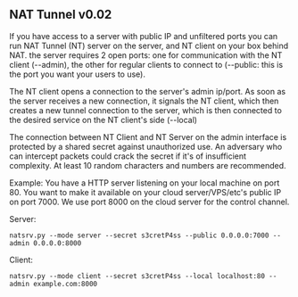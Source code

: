 NAT Tunnel v0.02
----------------
If you have access to a server with public IP and unfiltered ports
you can run NAT Tunnel (NT)  server on the server, and NT client
on your box behind NAT.
the server requires 2 open ports: one for communication with the
NT client (--admin), the other for regular clients to connect to
(--public: this is the port you want your users to use).

The NT client opens a connection to the server's admin ip/port.
As soon as the server receives a new connection, it signals the
NT client, which then creates a new tunnel connection to the
server, which is then connected to the desired service on the
NT client's side (--local)

The connection between NT Client and NT Server on the admin
interface is protected by a shared secret against unauthorized use.
An adversary who can intercept packets could crack the secret
if it's of insufficient complexity. At least 10 random
characters and numbers are recommended.

Example:
You have a HTTP server listening on your local machine on port 80.
You want to make it available on your cloud server/VPS/etc's public
IP on port 7000.
We use port 8000 on the cloud server for the control channel.

Server:

    natsrv.py --mode server --secret s3cretP4ss --public 0.0.0.0:7000 --admin 0.0.0.0:8000

Client:

    natsrv.py --mode client --secret s3cretP4ss --local localhost:80 --admin example.com:8000

